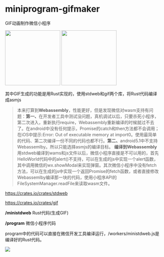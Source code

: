 # miniprogram-gifmaker

GIF动画制作微信小程序

<img width="180" height="180" src="https://github.com/planet0104/miniprogram-gifmaker/blob/master/code0.jpg" />
<img width="180" height="180" src="https://github.com/planet0104/miniprogram-gifmaker/blob/master/code1.jpg" />

其中GIF生成的功能是用Rust实现的，使用stdweb和gif两个库，将Rust代码编译成asmjs

> 本来打算到<b>Webassembly</b>，性能更好，但是发现微信对wasm支持有问题：<b>第一、</b>在开发者工具中测试没问题，真机调试以后，只要杀死小程序，第二次进入，重新执行require，Webassembly重新编译的时候就过不去了。在android中没有任何提示，Promise的catch和then方法都不会调用；在iOS中提示:Error: Out of executable memory at import0。使用最简单的代码、第二次编译一份不同的代码也都不行。<b>第二、</b>android5.1中不支持Webassemlby。所以只能选择asmjs的编译目标。
> <b>编译到Webassembly</b>用stdweb编译到wams和js文件以后，微信小程序直接是不可以用的，首先HelloWorld代码中的alert()不支持，可以在生成的js中实现一个alert函数，其中调用微信的wx.showModal来实现弹窗。其次微信小程序中没有fetch方法，可以在生成的js中实现一个返回Promise的fetch函数，或者直接修改Webassemlby编译那一块的代码，使用小程序API的FileSystemManager.readFile来读取wasm文件。

https://crates.io/crates/stdweb

https://crates.io/crates/gif

<b>/ministdweb</b> Rust代码(生成GIF)

<b>/program</b> 微信小程序代码

program中的代码可以直接在微信开发工具编译运行，/workers/ministdweb.js是编译好的Rust代码。

<img src="https://github.com/planet0104/miniprogram-gifmaker/blob/master/screenshot.png" />
